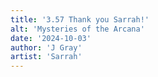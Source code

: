 ```yaml
---
title: '3.57 Thank you Sarrah!'
alt: 'Mysteries of the Arcana'
date: '2024-10-03'
author: 'J Gray'
artist: 'Sarrah'
---
```

